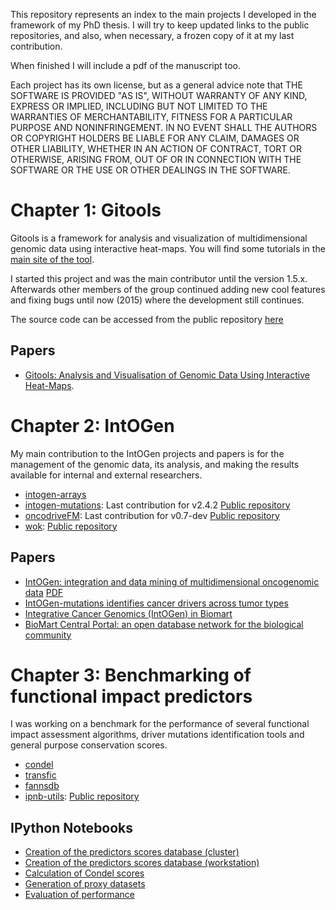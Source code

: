 This repository represents an index to the main projects I developed in the framework of my PhD thesis. I will try to keep updated links to the public repositories, and also, when necessary, a frozen copy of it at my last contribution.

When finished I will include a pdf of the manuscript too.

Each project has its own license, but as a general advice note that THE SOFTWARE IS PROVIDED "AS IS", WITHOUT WARRANTY OF ANY KIND, EXPRESS OR IMPLIED, INCLUDING BUT NOT LIMITED TO THE WARRANTIES OF MERCHANTABILITY, FITNESS FOR A PARTICULAR PURPOSE AND NONINFRINGEMENT. IN NO EVENT SHALL THE AUTHORS OR COPYRIGHT HOLDERS BE LIABLE FOR ANY CLAIM, DAMAGES OR OTHER LIABILITY, WHETHER IN AN ACTION OF CONTRACT, TORT OR OTHERWISE, ARISING FROM, OUT OF OR IN CONNECTION WITH THE SOFTWARE OR THE USE OR OTHER DEALINGS IN THE SOFTWARE.

# Chapter 1: Gitools

Gitools is a framework for analysis and visualization of multidimensional genomic data using interactive heat-maps.
You will find some tutorials in the [main site of the tool](http://www.gitools.org/).

I started this project and was the main contributor until the version 1.5.x.
Afterwards other members of the group continued adding new cool features and fixing bugs until now (2015) where the development still continues.

The source code can be accessed from the public repository [here](https://github.com/gitools/gitools)

## Papers

* [Gitools: Analysis and Visualisation of Genomic Data Using Interactive Heat-Maps](http://journals.plos.org/plosone/article?id=10.1371/journal.pone.0019541).

# Chapter 2: IntOGen

My main contribution to the IntOGen projects and papers is for the management of the genomic data, its analysis, and making the results available for internal and external researchers.

* [intogen-arrays](chapter2/intogen-arrays)
* [intogen-mutations](chapter2/intogen-mutations): Last contribution for v2.4.2 [Public repository](https://bitbucket.org/intogen/mutations-analysis)
* [oncodriveFM](chapter2/oncodrivefm): Last contribution for v0.7-dev [Public repository](https://bitbucket.org/bbglab/oncodrivefm)
* [wok](chapter2/wok): [Public repository](https://bitbucket.org/bbglab/wok)

## Papers

* [IntOGen: integration and data mining of multidimensional oncogenomic data](http://www.nature.com/nmeth/journal/v7/n2/full/nmeth0210-92.html) [PDF](http://www.researchgate.net/profile/Abul_Islam/publication/41174311_IntOGen_integration_and_data_mining_of_multidimensional_oncogenomic_data/links/0deec526de2af241f4000000.pdf?ev=pub_ext_doc_dl&origin=publication_list&inViewer=true)
* [IntOGen-mutations identifies cancer drivers across tumor types](http://www.nature.com/nmeth/journal/v10/n11/full/nmeth.2642.html)
* [Integrative Cancer Genomics (IntOGen) in Biomart](http://database.oxfordjournals.org/content/2011/bar039.long)
* [BioMart Central Portal: an open database network for the biological community](http://database.oxfordjournals.org/content/2011/bar041.long)

# Chapter 3: Benchmarking of functional impact predictors

I was working on a benchmark for the performance of several functional impact assessment algorithms, driver mutations identification tools and general purpose conservation scores.

* [condel](chapter3/condel)
* [transfic](chapter3/transfic)
* [fannsdb](chapter3/fannsdb)
* [ipnb-utils](chapter3/ipnb-utils): [Public repository](https://github.com/chris-zen/ipnb-utils)

## IPython Notebooks

* [Creation of the predictors scores database (cluster)](chapter3/fannsdb/notebooks/fannsdb-create-offline-05.ipynb)
* [Creation of the predictors scores database (workstation)](chapter3/fannsdb/notebooks/fannsdb-create-online-05.ipynb)
* [Calculation of Condel scores](chapter3/condel/notebooks/condel-calc.ipynb)
* [Generation of proxy datasets](chapter3/fannsdb/notebooks/fannsdb-datasets.ipynb)
* [Evaluation of performance](chapter3/fannsdb/notebooks/fannsdb-perf.ipynb)
